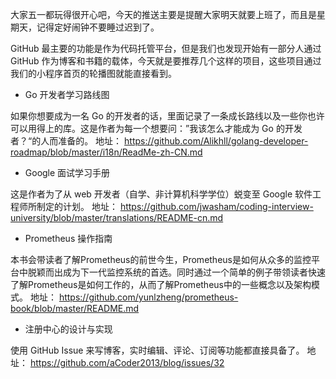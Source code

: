 大家五一都玩得很开心吧，今天的推送主要是提醒大家明天就要上班了，而且是星期天，记得定好闹钟不要睡过迟到了。


GitHub 最主要的功能是作为代码托管平台，但是我们也发现开始有一部分人通过 GitHub 作为博客和书籍的载体，今天就是要推荐几个这样的项目，这些项目通过我们的小程序首页的轮播图就能直接看到。


* Go 开发者学习路线图

如果你想要成为一名 Go 的开发者的话，里面记录了一条成长路线以及一些你也许可以用得上的库。这是作者为每一个想要问：”我该怎么才能成为 Go 的开发者？“的人而准备的。
地址： https://github.com/Alikhll/golang-developer-roadmap/blob/master/i18n/ReadMe-zh-CN.md

* Google 面试学习手册

这是作者为了从 web 开发者（自学、非计算机科学学位）蜕变至 Google 软件工程师所制定的计划。
地址： https://github.com/jwasham/coding-interview-university/blob/master/translations/README-cn.md

* Prometheus 操作指南

本书会带读者了解Prometheus的前世今生，Prometheus是如何从众多的监控平台中脱颖而出成为下一代监控系统的首选。同时通过一个简单的例子带领读者快速了解Prometheus是如何工作的，从而了解Prometheus中的一些概念以及架构模式。
地址： https://github.com/yunlzheng/prometheus-book/blob/master/README.md

* 注册中心的设计与实现

使用 GitHub Issue 来写博客，实时编辑、评论、订阅等功能都直接具备了。
地址： https://github.com/aCoder2013/blog/issues/32